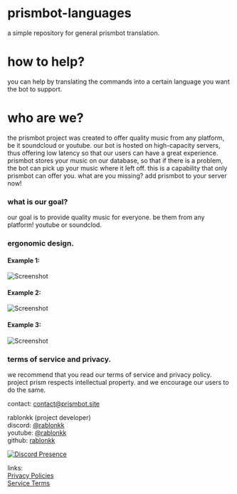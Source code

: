 # prismbot-languages
a simple repository for general prismbot translation.

# how to help?
you can help by translating the commands into a certain language you want the bot to support.

# who are we?
the prismbot project was created to offer quality music from any platform, be it soundcloud or youtube. our bot is hosted on high-capacity servers, thus offering low latency so that our users can have a great experience. prismbot stores your music on our database, so that if there is a problem, the bot can pick up your music where it left off. this is a capability that only prismbot can offer you. what are you missing? add prismbot to your server now!

### what is our goal?
our goal is to provide quality music for everyone. be them from any platform! youtube or soundclod.

### ergonomic design.
#### Example 1:
![Screenshot](https://cdn.discordapp.com/attachments/1011286935924396152/1082803265797881967/prismbot-image-1.png)

#### Example 2:
![Screenshot](https://cdn.discordapp.com/attachments/1011286935924396152/1082803725858508810/prismbot-image-3.png)

#### Example 3:
![Screenshot](https://cdn.discordapp.com/attachments/1011286935924396152/1082803459155300442/prismbot-image-2.png)

### terms of service and privacy.
we recommend that you read our terms of service and privacy policy. project prism respects intellectual property. and we encourage our users to do the same.

contact:
contact@prismbot.site

rablonkk (project developer)<br>
discord: [@rablonkk](https://discord.com/users/523783344979443712)<br>
youtube: [@rablonkk](https://youtube.com/@rablonkk)<br>
github: [rablonkk](https://github.com/rablonkk)

[![Discord Presence](https://lanyard.cnrad.dev/api/523783344979443712)](https://discord.com/users/523783344979443712)

links:<br>
[Privacy Policies](https://prism-project.gitbook.io/prismbot-project/terms-of-services-and-privacy/privacy-policies)<br>
[Service Terms](https://prism-project.gitbook.io/prismbot-project/terms-of-services-and-privacy/service-terms)
